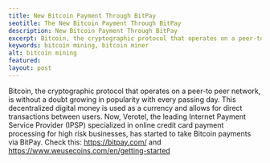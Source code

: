 ```yaml
---
title: New Bitcoin Payment Through BitPay
seotitle: The New Bitcoin Payment Through BitPay
description: New Bitcoin Payment Through BitPay
excerpt: Bitcoin, the cryptographic protocol that operates on a peer-to peer network
keywords: bitcoin mining, bitcoin miner
alt: bitcoin mining
featured: 
layout: post
---
```

Bitcoin, the cryptographic protocol that operates on a peer-to peer network, is without a doubt growing in popularity with every passing day. This decentralized digital money is used as a currency and allows for direct transactions between users. Now, Verotel, the leading Internet Payment Service Provider (IPSP) specialized in online credit card payment processing for high risk businesses, has started to take Bitcoin payments via BitPay.
Check this: https://bitpay.com/ and https://www.weusecoins.com/en/getting-started
